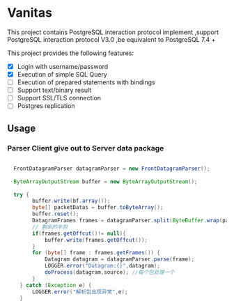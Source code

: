 # Vanitas

This project contains PostgreSQL interaction protocol implement
,support PostgreSQL interaction protocol V3.0 ,be equivalent to PostgreSQL 7.4 + 


This project provides the following features:



- [x] Login with username/password
- [x] Execution of simple SQL Query
- [ ] Execution of prepared statements with bindings 
- [ ] Support text/binary result
- [ ] Support SSL/TLS connection
- [ ] Postgres  replication

## Usage

### Parser Client give out to Server data package

```java

  FrontDatagramParser datagramParser = new FrontDatagramParser();
  
  ByteArrayOutputStream buffer = new ByteArrayOutputStream();
  
  try {
        buffer.write(bf.array());
        byte[] packetDatas = buffer.toByteArray();
        buffer.reset();
        DatagramFrames frames = datagramParser.split(ByteBuffer.wrap(packetDatas), 0);
        // 剩余的半包
        if(frames.getOffcut()!= null){
            buffer.write(frames.getOffcut());
        }
        for (byte[] frame : frames.getFrames()) {
            Datagram datagram = datagramParser.parse(frame);
            LOGGER.error("Datagram:{}",datagram);
            doProcess(datagram,source); //每个包处理一个 
        }
    } catch (Exception e) {
        LOGGER.error("解析包出现异常",e);
    }

```